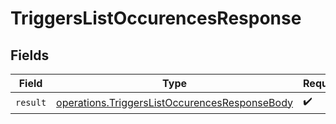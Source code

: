 # TriggersListOccurencesResponse


## Fields

| Field                                                                                                          | Type                                                                                                           | Required                                                                                                       | Description                                                                                                    |
| -------------------------------------------------------------------------------------------------------------- | -------------------------------------------------------------------------------------------------------------- | -------------------------------------------------------------------------------------------------------------- | -------------------------------------------------------------------------------------------------------------- |
| `result`                                                                                                       | [operations.TriggersListOccurencesResponseBody](../../models/operations/triggerslistoccurencesresponsebody.md) | :heavy_check_mark:                                                                                             | N/A                                                                                                            |